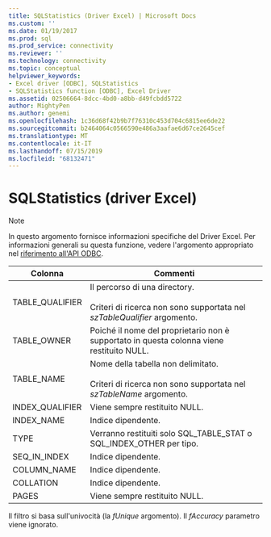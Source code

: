 ```yaml
---
title: SQLStatistics (Driver Excel) | Microsoft Docs
ms.custom: ''
ms.date: 01/19/2017
ms.prod: sql
ms.prod_service: connectivity
ms.reviewer: ''
ms.technology: connectivity
ms.topic: conceptual
helpviewer_keywords:
- Excel driver [ODBC], SQLStatistics
- SQLStatistics function [ODBC], Excel Driver
ms.assetid: 02506664-8dcc-4bd0-a8bb-d49fcbdd5722
author: MightyPen
ms.author: genemi
ms.openlocfilehash: 1c36d68f42b9b7f76310c453d704c6815ee6de22
ms.sourcegitcommit: b2464064c0566590e486a3aafae6d67ce2645cef
ms.translationtype: MT
ms.contentlocale: it-IT
ms.lasthandoff: 07/15/2019
ms.locfileid: "68132471"
---
```

# <a name="sqlstatistics-excel-driver"></a>SQLStatistics (driver Excel)
> [!NOTE]  
>  In questo argomento fornisce informazioni specifiche del Driver Excel. Per informazioni generali su questa funzione, vedere l'argomento appropriato nel [riferimento all'API ODBC](../../odbc/reference/syntax/odbc-api-reference.md).  
  
|Colonna|Commenti|  
|------------|--------------|  
|TABLE_QUALIFIER|Il percorso di una directory.<br /><br /> Criteri di ricerca non sono supportata nel *szTableQualifier* argomento.|  
|TABLE_OWNER|Poiché il nome del proprietario non è supportato in questa colonna viene restituito NULL.|  
|TABLE_NAME|Nome della tabella non delimitato.<br /><br /> Criteri di ricerca non sono supportata nel *szTableName* argomento.|  
|INDEX_QUALIFIER|Viene sempre restituito NULL.|  
|INDEX_NAME|Indice dipendente.|  
|TYPE|Verranno restituiti solo SQL_TABLE_STAT o SQL_INDEX_OTHER per tipo.|  
|SEQ_IN_INDEX|Indice dipendente.|  
|COLUMN_NAME|Indice dipendente.|  
|COLLATION|Indice dipendente.|  
|PAGES|Viene sempre restituito NULL.|  
  
 Il filtro si basa sull'univocità (la *fUnique* argomento). Il *fAccuracy* parametro viene ignorato.
